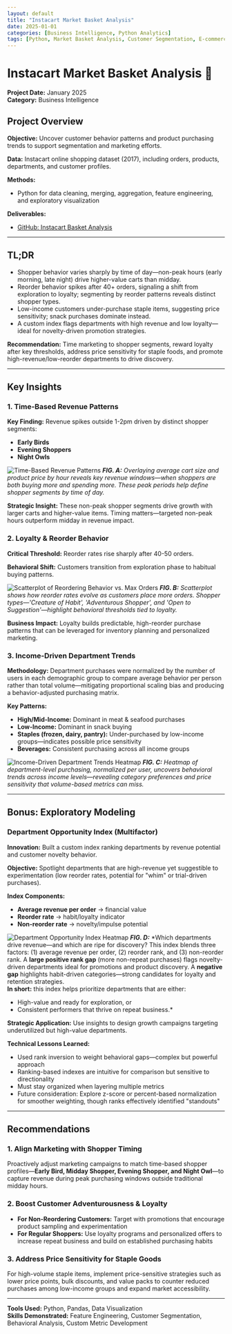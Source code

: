 ```yaml
---
layout: default
title: "Instacart Market Basket Analysis"
date: 2025-01-01
categories: [Business Intelligence, Python Analytics]
tags: [Python, Market Basket Analysis, Customer Segmentation, E-commerce, Behavioral Analysis]
---
```


# Instacart Market Basket Analysis 🛒

**Project Date:** January 2025  
**Category:** Business Intelligence  

## Project Overview

**Objective:** Uncover customer behavior patterns and product purchasing trends to support segmentation and marketing efforts.

**Data:** Instacart online shopping dataset (2017), including orders, products, departments, and customer profiles.

**Methods:**
- Python for data cleaning, merging, aggregation, feature engineering, and exploratory visualization

**Deliverables:**
- [GitHub: Instacart Basket Analysis](https://github.com/amyzhang-commits/instacart_basket_analysis)

---
## TL;DR

- Shopper behavior varies sharply by time of day—non-peak hours (early morning, late night) drive higher-value carts than midday.
- Reorder behavior spikes after 40+ orders, signaling a shift from exploration to loyalty; segmenting by reorder patterns reveals distinct shopper types.
- Low-income customers under-purchase staple items, suggesting price sensitivity; snack purchases dominate instead.
- A custom index flags departments with high revenue and low loyalty—ideal for novelty-driven promotion strategies.

**Recommendation:** Time marketing to shopper segments, reward loyalty after key thresholds, address price sensitivity for staple foods, and promote high-revenue/low-reorder departments to drive discovery.

---
## Key Insights

### 1. Time-Based Revenue Patterns

**Key Finding:** Revenue spikes outside 1-2pm driven by distinct shopper segments:
- **Early Birds**
- **Evening Shoppers** 
- **Night Owls**

![Time-Based Revenue Patterns](assets/img/insta_time_based_revenue_patterns.png)
***FIG. A:***  *Overlaying average cart size and product price by hour reveals key revenue windows—when shoppers are both buying more and spending more. These peak periods help define shopper segments by time of day.*

**Strategic Insight:** These non-peak shopper segments drive growth with larger carts and higher-value items. Timing matters—targeted non-peak hours outperform midday in revenue impact.

### 2. Loyalty & Reorder Behavior

**Critical Threshold:** Reorder rates rise sharply after 40-50 orders.

**Behavioral Shift:** Customers transition from exploration phase to habitual buying patterns.

![Scatterplot of Reordering Behavior vs. Max Orders](assets/img/insta_reordering_behavior.png)
***FIG. B:***  *Scatterplot shows how reorder rates evolve as customers place more orders. Shopper types—'Creature of Habit', 'Adventurous Shopper', and 'Open to Suggestion'—highlight behavioral thresholds tied to loyalty.*

**Business Impact:** Loyalty builds predictable, high-reorder purchase patterns that can be leveraged for inventory planning and personalized marketing.

### 3. Income-Driven Department Trends

**Methodology:** Department purchases were normalized by the number of users in each demographic group to compare average behavior per person rather than total volume—mitigating proportional scaling bias and producing a behavior-adjusted purchasing matrix.

**Key Patterns:**
- **High/Mid-Income:** Dominant in meat & seafood purchases
- **Low-Income:** Dominant in snack buying
- **Staples (frozen, dairy, pantry):** Under-purchased by low-income groups—indicates possible price sensitivity
- **Beverages:** Consistent purchasing across all income groups

![Income-Driven Department Trends Heatmap](assets/img/insta_heatmap_purchasing_matrix.png)
***FIG. C:***  *Heatmap of department-level purchasing, normalized per user, uncovers behavioral trends across income levels—revealing category preferences and price sensitivity that volume-based metrics can miss.*

---

## Bonus: Exploratory Modeling

### Department Opportunity Index (Multifactor)

**Innovation:** Built a custom index ranking departments by revenue potential and customer novelty behavior.

**Objective:** Spotlight departments that are high-revenue yet suggestible to experimentation (low reorder rates, potential for "whim" or trial-driven purchases).

**Index Components:**
- **Average revenue per order** → financial value
- **Reorder rate** → habit/loyalty indicator  
- **Non-reorder rate** → novelty/impulse potential

![Department Opportunity Index Heatmap](assets/img/insta_dept_opportunity_index.png)
***FIG. D:*** *Which departments drive revenue—and which are ripe for discovery? This index blends three factors: (1) average revenue per order, (2) reorder rank, and (3) non-reorder rank. A **large positive rank gap** (more non-repeat purchases) flags novelty-driven departments ideal for promotions and product discovery. A **negative gap** highlights habit-driven categories—strong candidates for loyalty and retention strategies.  
**In short:** this index helps prioritize departments that are either:
- High-value and ready for exploration, or  
- Consistent performers that thrive on repeat business.*

**Strategic Application:** Use insights to design growth campaigns targeting underutilized but high-value departments.

**Technical Lessons Learned:**
- Used rank inversion to weight behavioral gaps—complex but powerful approach
- Ranking-based indexes are intuitive for comparison but sensitive to directionality
- Must stay organized when layering multiple metrics
- Future consideration: Explore z-score or percent-based normalization for smoother weighting, though ranks effectively identified "standouts"

---

## Recommendations

### 1. Align Marketing with Shopper Timing
Proactively adjust marketing campaigns to match time-based shopper profiles—**Early Bird, Midday Shopper, Evening Shopper, and Night Owl**—to capture revenue during peak purchasing windows outside traditional midday hours.

### 2. Boost Customer Adventurousness & Loyalty
- **For Non-Reordering Customers:** Target with promotions that encourage product sampling and experimentation
- **For Regular Shoppers:** Use loyalty programs and personalized offers to increase repeat business and build on established purchasing habits

### 3. Address Price Sensitivity for Staple Goods
For high-volume staple items, implement price-sensitive strategies such as lower price points, bulk discounts, and value packs to counter reduced purchases among low-income groups and expand market accessibility.

---

**Tools Used:** Python, Pandas, Data Visualization  
**Skills Demonstrated:** Feature Engineering, Customer Segmentation, Behavioral Analysis, Custom Metric Development
